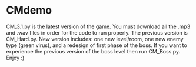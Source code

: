 # CMdemo
CM_3.1.py is the latest version of the game. You must download all the .mp3 and .wav files in order for the code to run properly. 
The previous version is CM_Hard.py. New version includes:
  one new level/room,
  one new enemy type (green virus),
  and a redesign of first phase of the boss.
  If you want to experience the previous version of the boss level then run CM_Boss.py.
Enjoy :)
